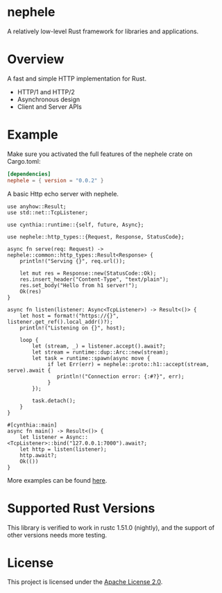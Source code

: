 # nephele
A relatively low-level Rust framework for libraries and applications.

# Overview
A fast and simple HTTP implementation for Rust.
* HTTP/1 and HTTP/2
* Asynchronous design
* Client and Server APIs

# Example
Make sure you activated the full features of the nephele crate on Cargo.toml:
```toml
[dependencies]
nephele = { version = "0.0.2" }
```

A basic Http echo server with nephele.
```rust,no_run
use anyhow::Result;
use std::net::TcpListener;

use cynthia::runtime::{self, future, Async};

use nephele::http_types::{Request, Response, StatusCode};

async fn serve(req: Request) -> nephele::common::http_types::Result<Response> {
    println!("Serving {}", req.url());

    let mut res = Response::new(StatusCode::Ok);
    res.insert_header("Content-Type", "text/plain");
    res.set_body("Hello from h1 server!");
    Ok(res)
}

async fn listen(listener: Async<TcpListener>) -> Result<()> {
    let host = format!("https://{}", listener.get_ref().local_addr()?);
    println!("Listening on {}", host);

    loop {
        let (stream, _) = listener.accept().await?;
        let stream = runtime::dup::Arc::new(stream);
        let task = runtime::spawn(async move {
             if let Err(err) = nephele::proto::h1::accept(stream, serve).await {
                println!("Connection error: {:#?}", err);
             }
        });

        task.detach();
    }
}

#[cynthia::main]
async fn main() -> Result<()> {
    let listener = Async::<TcpListener>::bind("127.0.0.1:7000").await?;
    let http = listen(listener);
    http.await?;
    Ok(())
}
```
More examples can be found [here](https://github.com/nephele-rs/nephele/tree/main/examples).

# Supported Rust Versions
This library is verified to work in rustc 1.51.0 (nightly), and the support of other versions needs more testing.

# License
This project is licensed under the [Apache License 2.0](https://github.com/nephele-rs/nephele/blob/main/LICENSE).
